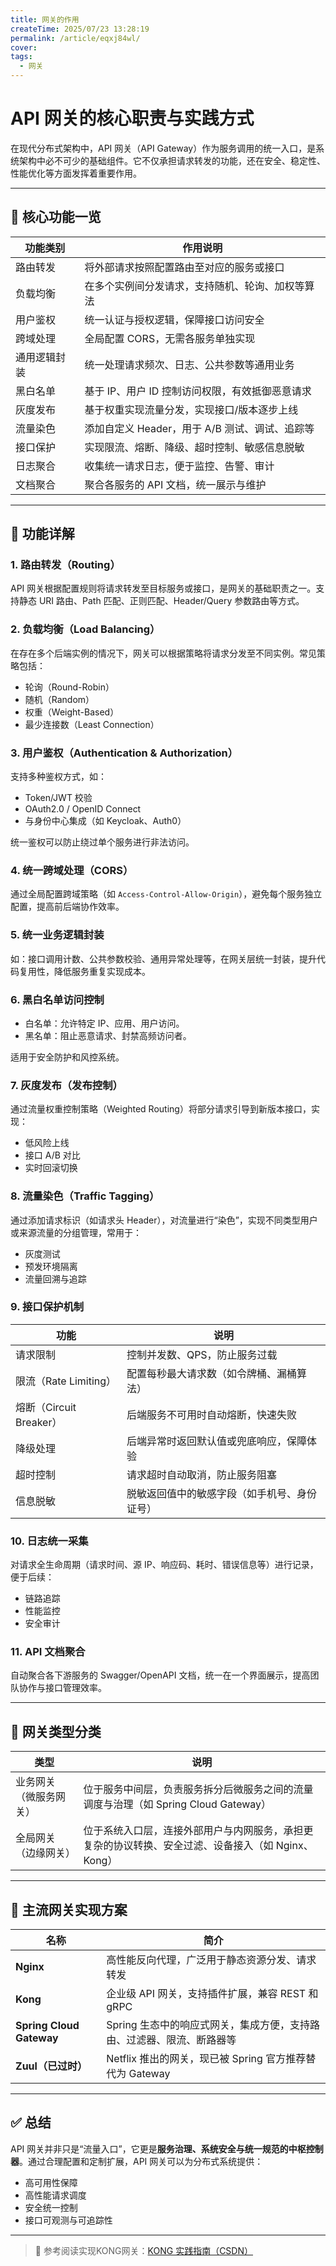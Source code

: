 ```yaml
---
title: 网关的作用
createTime: 2025/07/23 13:28:19
permalink: /article/eqxj84wl/
cover: 
tags:
  - 网关
---
```

# API 网关的核心职责与实践方式

在现代分布式架构中，API 网关（API Gateway）作为服务调用的统一入口，是系统架构中必不可少的基础组件。它不仅承担请求转发的功能，还在安全、稳定性、性能优化等方面发挥着重要作用。

---

## 📌 核心功能一览

| 功能类别 | 作用说明 |
|----------|----------|
| 路由转发 | 将外部请求按照配置路由至对应的服务或接口 |
| 负载均衡 | 在多个实例间分发请求，支持随机、轮询、加权等算法 |
| 用户鉴权 | 统一认证与授权逻辑，保障接口访问安全 |
| 跨域处理 | 全局配置 CORS，无需各服务单独实现 |
| 通用逻辑封装 | 统一处理请求频次、日志、公共参数等通用业务 |
| 黑白名单 | 基于 IP、用户 ID 控制访问权限，有效抵御恶意请求 |
| 灰度发布 | 基于权重实现流量分发，实现接口/版本逐步上线 |
| 流量染色 | 添加自定义 Header，用于 A/B 测试、调试、追踪等 |
| 接口保护 | 实现限流、熔断、降级、超时控制、敏感信息脱敏 |
| 日志聚合 | 收集统一请求日志，便于监控、告警、审计 |
| 文档聚合 | 聚合各服务的 API 文档，统一展示与维护 |

---

## 🔧 功能详解

### 1. 路由转发（Routing）
API 网关根据配置规则将请求转发至目标服务或接口，是网关的基础职责之一。支持静态 URI 路由、Path 匹配、正则匹配、Header/Query 参数路由等方式。

### 2. 负载均衡（Load Balancing）
在存在多个后端实例的情况下，网关可以根据策略将请求分发至不同实例。常见策略包括：
- 轮询（Round-Robin）
- 随机（Random）
- 权重（Weight-Based）
- 最少连接数（Least Connection）

### 3. 用户鉴权（Authentication & Authorization）
支持多种鉴权方式，如：
- Token/JWT 校验
- OAuth2.0 / OpenID Connect
- 与身份中心集成（如 Keycloak、Auth0）

统一鉴权可以防止绕过单个服务进行非法访问。

### 4. 统一跨域处理（CORS）
通过全局配置跨域策略（如 `Access-Control-Allow-Origin`），避免每个服务独立配置，提高前后端协作效率。

### 5. 统一业务逻辑封装
如：接口调用计数、公共参数校验、通用异常处理等，在网关层统一封装，提升代码复用性，降低服务重复实现成本。

### 6. 黑白名单访问控制
- 白名单：允许特定 IP、应用、用户访问。
- 黑名单：阻止恶意请求、封禁高频访问者。

适用于安全防护和风控系统。

### 7. 灰度发布（发布控制）
通过流量权重控制策略（Weighted Routing）将部分请求引导到新版本接口，实现：
- 低风险上线
- 接口 A/B 对比
- 实时回滚切换

### 8. 流量染色（Traffic Tagging）
通过添加请求标识（如请求头 Header），对流量进行“染色”，实现不同类型用户或来源流量的分组管理，常用于：
- 灰度测试
- 预发环境隔离
- 流量回溯与追踪

### 9. 接口保护机制

| 功能 | 说明 |
|------|------|
| 请求限制 | 控制并发数、QPS，防止服务过载 |
| 限流（Rate Limiting） | 配置每秒最大请求数（如令牌桶、漏桶算法） |
| 熔断（Circuit Breaker） | 后端服务不可用时自动熔断，快速失败 |
| 降级处理 | 后端异常时返回默认值或兜底响应，保障体验 |
| 超时控制 | 请求超时自动取消，防止服务阻塞 |
| 信息脱敏 | 脱敏返回值中的敏感字段（如手机号、身份证号） |

### 10. 日志统一采集
对请求全生命周期（请求时间、源 IP、响应码、耗时、错误信息等）进行记录，便于后续：
- 链路追踪
- 性能监控
- 安全审计

### 11. API 文档聚合
自动聚合各下游服务的 Swagger/OpenAPI 文档，统一在一个界面展示，提高团队协作与接口管理效率。

---

## 🧭 网关类型分类

| 类型 | 说明 |
|------|------|
| 业务网关（微服务网关） | 位于服务中间层，负责服务拆分后微服务之间的流量调度与治理（如 Spring Cloud Gateway） |
| 全局网关（边缘网关） | 位于系统入口层，连接外部用户与内网服务，承担更复杂的协议转换、安全过滤、设备接入（如 Nginx、Kong） |

---

## 🚀 主流网关实现方案

| 名称 | 简介 |
|------|------|
| **Nginx** | 高性能反向代理，广泛用于静态资源分发、请求转发 |
| **Kong** | 企业级 API 网关，支持插件扩展，兼容 REST 和 gRPC |
| **Spring Cloud Gateway** | Spring 生态中的响应式网关，集成方便，支持路由、过滤器、限流、断路器等 |
| **Zuul（已过时）** | Netflix 推出的网关，现已被 Spring 官方推荐替代为 Gateway |

---

## ✅ 总结

API 网关并非只是“流量入口”，它更是**服务治理、系统安全与统一规范的中枢控制器**。通过合理配置和定制扩展，API 网关可以为分布式系统提供：
- 高可用性保障
- 高性能请求调度
- 安全统一控制
- 接口可观测与可追踪性

---

> 📖 参考阅读实现KONG网关：[KONG 实践指南（CSDN）](https://blog.csdn.net/qq_21040559/article/details/122961395)

